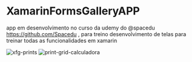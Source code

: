 
# XamarinFormsGalleryAPP

app em desenvolvimento no curso da udemy do @spacedu https://github.com/Spacedu , para treino
desenvolvimento de telas para treinar todas as funcionalidades em xamarin


![xfg-prints](https://user-images.githubusercontent.com/26682838/114288456-8d10aa80-9a46-11eb-88eb-9c48c501f07b.png)
![print-grid-calculadora](https://user-images.githubusercontent.com/26682838/114818333-02a3b000-9d92-11eb-9fd6-74ddbf4bd3a4.png)


